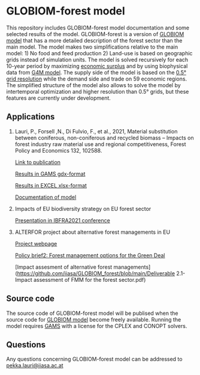 
# GLOBIOM-forest model

This repository includes GLOBIOM-forest model documentation and some selected results of the model. GLOBIOM-forest is a version of [GLOBIOM model](https://iiasa.github.io/GLOBIOM/) that has a more detailed description of the forest sector than the main model. The model makes two simplifications relative to the main model: 1) No food and feed production 2) Land-use is based on geographic grids instead of simulation units. The model is solved recursively for each 10-year period by maximizing [economic surplus](https://en.wikipedia.org/wiki/Economic_surplus) and by using biophysical data from [G4M model](https://www.scitepress.org/Papers/2011/36075/36075.pdf). The supply side of the model is based on the [0.5° grid resolution](https://github.com/iiasa/GLOBIOM_forest/blob/main/Management_maps.pdf) while the demand side and trade on 59 economic regions. The simplified structure of the model also allows to solve the model by intertemporal optimization and higher resolution than 0.5° grids, but these features are currently under development.     

## Applications

1) Lauri, P., Forsell ,N., Di Fulvio, F., et al., 2021, Material substitution between coniferous, non-coniferous and recycled biomass – Impacts on forest industry raw material use and regional competitiveness, Forest Policy and Economics 132, 102588.

     [Link to publication](https://www.sciencedirect.com/science/article/pii/S1389934121001945?via%3Dihub)

     [Results in GAMS gdx-format](https://github.com/iiasa/GLOBIOM_forest/blob/main/Material_substitution_FPE2021.gdx)
     
     [Results in EXCEL xlsx-format](https://github.com/iiasa/GLOBIOM_forest/blob/main/Material_substitution_FPE2021.xlsx)
     
     [Documentation of model](https://github.com/iiasa/GLOBIOM_forest/blob/main/GLOBIOM_forest_documentation.pdf)

2) Impacts of EU biodiversity strategy on EU forest sector

     [Presentation in IBFRA2021 conference](https://github.com/iiasa/GLOBIOM_forest/blob/main/IBFRA_2021_Pekka_Lauri.pptx)
   
3) ALTERFOR project about alternative forest managements in EU 

     [Project webpage](https://alterfor-project.eu/)

     [Policy brief2: Forest management options for the Green Deal](https://alterfor-project.eu/policy-briefs.html)

     [Impact assesment of alternative forest managements](https://github.com/iiasa/GLOBIOM_forest/blob/main/Deliverable 2.1-Impact assessment of FMM for the forest sector.pdf)

## Source code 

The source code of GLOBIOM-forest model will be publised when the source code for [GLOBIOM model](https://iiasa.github.io/GLOBIOM/) become freely available. Running the model requires [GAMS](https://www.gams.com/) with a license for the CPLEX and CONOPT solvers.

##  Questions

Any questions concerning GLOBIOM-forest model can be addressed to pekka.lauri@iiasa.ac.at

